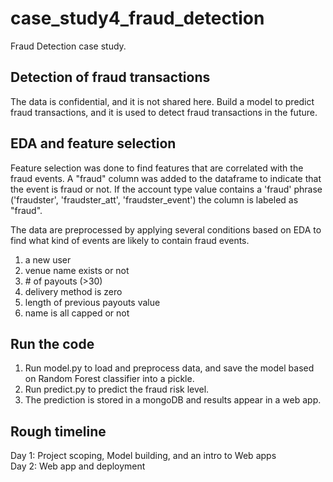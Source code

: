 # case_study4_fraud_detection
Fraud Detection case study.  

## Detection of fraud transactions
The data is confidential, and it is not shared here. Build a model to predict fraud transactions, and it is used to detect fraud transactions in the future.

## EDA and feature selection
Feature selection was done to find features that are correlated with the fraud events. A "fraud" column was added to the dataframe to indicate that the event is fraud or not. If the account type value contains a 'fraud' phrase ('fraudster', 'fraudster_att', 'fraudster_event') the column is labeled as "fraud".

The data are preprocessed by applying several conditions based on EDA to find what kind of events are likely to contain fraud events.
1. a new user
2. venue name exists or not
3. \# of payouts (>30)
4. delivery method is zero
5. length of previous payouts value
6. name is all capped or not

## Run the code
1. Run model.py to load and preprocess data, and save the model based on Random Forest classifier into a pickle.
2. Run predict.py to predict the fraud risk level.
3. The prediction is stored in a mongoDB and results appear in a web app.

## Rough timeline
Day 1: Project scoping, Model building, and an intro to Web apps<br>
Day 2: Web app and deployment
